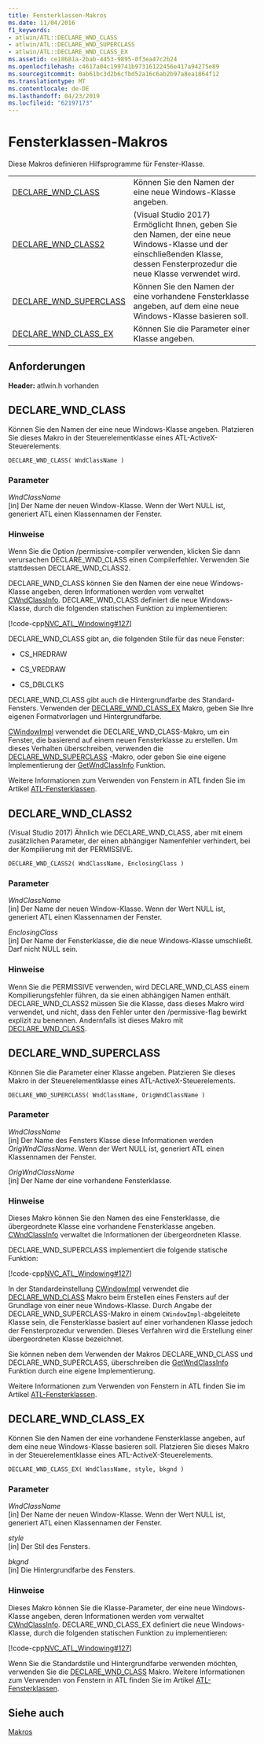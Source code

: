 ```yaml
---
title: Fensterklassen-Makros
ms.date: 11/04/2016
f1_keywords:
- atlwin/ATL::DECLARE_WND_CLASS
- atlwin/ATL::DECLARE_WND_SUPERCLASS
- atlwin/ATL::DECLARE_WND_CLASS_EX
ms.assetid: ce18681a-2bab-4453-9895-0f3ea47c2b24
ms.openlocfilehash: c4617a04c199741b97316122456e417a94275e89
ms.sourcegitcommit: 0ab61bc3d2b6cfbd52a16c6ab2b97a8ea1864f12
ms.translationtype: MT
ms.contentlocale: de-DE
ms.lasthandoff: 04/23/2019
ms.locfileid: "62197173"
---
```

# <a name="window-class-macros"></a>Fensterklassen-Makros

Diese Makros definieren Hilfsprogramme für Fenster-Klasse.

|||
|-|-|
|[DECLARE_WND_CLASS](#declare_wnd_class)|Können Sie den Namen der eine neue Windows-Klasse angeben.|
|[DECLARE_WND_CLASS2](#declare_wnd_class2)|(Visual Studio 2017) Ermöglicht Ihnen, geben Sie den Namen, der eine neue Windows-Klasse und der einschließenden Klasse, dessen Fensterprozedur die neue Klasse verwendet wird.|
|[DECLARE_WND_SUPERCLASS](#declare_wnd_superclass)|Können Sie den Namen der eine vorhandene Fensterklasse angeben, auf dem eine neue Windows-Klasse basieren soll.|
|[DECLARE_WND_CLASS_EX](#declare_wnd_class_ex)|Können Sie die Parameter einer Klasse angeben.|

## <a name="requirements"></a>Anforderungen

**Header:** atlwin.h vorhanden

##  <a name="declare_wnd_class"></a>  DECLARE_WND_CLASS

Können Sie den Namen der eine neue Windows-Klasse angeben. Platzieren Sie dieses Makro in der Steuerelementklasse eines ATL-ActiveX-Steuerelements.

```
DECLARE_WND_CLASS( WndClassName )
```

### <a name="parameters"></a>Parameter

*WndClassName*<br/>
[in] Der Name der neuen Window-Klasse. Wenn der Wert NULL ist, generiert ATL einen Klassennamen der Fenster.

### <a name="remarks"></a>Hinweise

Wenn Sie die Option /permissive-compiler verwenden, klicken Sie dann verursachen DECLARE_WND_CLASS einen Compilerfehler. Verwenden Sie stattdessen DECLARE_WND_CLASS2.

DECLARE_WND_CLASS können Sie den Namen der eine neue Windows-Klasse angeben, deren Informationen werden vom verwaltet [CWndClassInfo](cwndclassinfo-class.md). DECLARE_WND_CLASS definiert die neue Windows-Klasse, durch die folgenden statischen Funktion zu implementieren:

[!code-cpp[NVC_ATL_Windowing#127](../../atl/codesnippet/cpp/window-class-macros_1.cpp)]

DECLARE_WND_CLASS gibt an, die folgenden Stile für das neue Fenster:

- CS_HREDRAW

- CS_VREDRAW

- CS_DBLCLKS

DECLARE_WND_CLASS gibt auch die Hintergrundfarbe des Standard-Fensters. Verwenden der [DECLARE_WND_CLASS_EX](#declare_wnd_class_ex) Makro, geben Sie Ihre eigenen Formatvorlagen und Hintergrundfarbe.

[CWindowImpl](cwindowimpl-class.md) verwendet die DECLARE_WND_CLASS-Makro, um ein Fenster, die basierend auf einem neuen Fensterklasse zu erstellen. Um dieses Verhalten überschreiben, verwenden die [DECLARE_WND_SUPERCLASS](#declare_wnd_superclass) -Makro, oder geben Sie eine eigene Implementierung der [GetWndClassInfo](cwindowimpl-class.md#getwndclassinfo) Funktion.

Weitere Informationen zum Verwenden von Fenstern in ATL finden Sie im Artikel [ATL-Fensterklassen](../../atl/atl-window-classes.md).

##  <a name="declare_wnd_class2"></a>  DECLARE_WND_CLASS2

(Visual Studio 2017) Ähnlich wie DECLARE_WND_CLASS, aber mit einem zusätzlichen Parameter, der einen abhängiger Namenfehler verhindert, bei der Kompilierung mit der PERMISSIVE.

```
DECLARE_WND_CLASS2( WndClassName, EnclosingClass )
```

### <a name="parameters"></a>Parameter

*WndClassName*<br/>
[in] Der Name der neuen Window-Klasse. Wenn der Wert NULL ist, generiert ATL einen Klassennamen der Fenster.

*EnclosingClass*<br/>
[in] Der Name der Fensterklasse, die die neue Windows-Klasse umschließt. Darf nicht NULL sein.

### <a name="remarks"></a>Hinweise

Wenn Sie die PERMISSIVE verwenden, wird DECLARE_WND_CLASS einem Kompilierungsfehler führen, da sie einen abhängigen Namen enthält. DECLARE_WND_CLASS2 müssen Sie die Klasse, dass dieses Makro wird verwendet, und nicht, dass den Fehler unter den /permissive-flag bewirkt explizit zu benennen.
Andernfalls ist dieses Makro mit [DECLARE_WND_CLASS](#declare_wnd_class).

##  <a name="declare_wnd_superclass"></a>  DECLARE_WND_SUPERCLASS

Können Sie die Parameter einer Klasse angeben. Platzieren Sie dieses Makro in der Steuerelementklasse eines ATL-ActiveX-Steuerelements.

```
DECLARE_WND_SUPERCLASS( WndClassName, OrigWndClassName )
```

### <a name="parameters"></a>Parameter

*WndClassName*<br/>
[in] Der Name des Fensters Klasse diese Informationen werden *OrigWndClassName*. Wenn der Wert NULL ist, generiert ATL einen Klassennamen der Fenster.

*OrigWndClassName*<br/>
[in] Der Name der eine vorhandene Fensterklasse.

### <a name="remarks"></a>Hinweise

Dieses Makro können Sie den Namen des eine Fensterklasse, die übergeordnete Klasse eine vorhandene Fensterklasse angeben. [CWndClassInfo](cwndclassinfo-class.md) verwaltet die Informationen der übergeordneten Klasse.

DECLARE_WND_SUPERCLASS implementiert die folgende statische Funktion:

[!code-cpp[NVC_ATL_Windowing#127](../../atl/codesnippet/cpp/window-class-macros_1.cpp)]

In der Standardeinstellung [CWindowImpl](cwindowimpl-class.md) verwendet die [DECLARE_WND_CLASS](#declare_wnd_class) Makro beim Erstellen eines Fensters auf der Grundlage von einer neue Windows-Klasse. Durch Angabe der DECLARE_WND_SUPERCLASS-Makro in einem `CWindowImpl`-abgeleitete Klasse sein, die Fensterklasse basiert auf einer vorhandenen Klasse jedoch der Fensterprozedur verwenden. Dieses Verfahren wird die Erstellung einer übergeordneten Klasse bezeichnet.

Sie können neben dem Verwenden der Makros DECLARE_WND_CLASS und DECLARE_WND_SUPERCLASS, überschreiben die [GetWndClassInfo](cwindowimpl-class.md#getwndclassinfo) Funktion durch eine eigene Implementierung.

Weitere Informationen zum Verwenden von Fenstern in ATL finden Sie im Artikel [ATL-Fensterklassen](../../atl/atl-window-classes.md).

##  <a name="declare_wnd_class_ex"></a>  DECLARE_WND_CLASS_EX

Können Sie den Namen der eine vorhandene Fensterklasse angeben, auf dem eine neue Windows-Klasse basieren soll. Platzieren Sie dieses Makro in der Steuerelementklasse eines ATL-ActiveX-Steuerelements.

```
DECLARE_WND_CLASS_EX( WndClassName, style, bkgnd )
```

### <a name="parameters"></a>Parameter

*WndClassName*<br/>
[in] Der Name der neuen Window-Klasse. Wenn der Wert NULL ist, generiert ATL einen Klassennamen der Fenster.

*style*<br/>
[in] Der Stil des Fensters.

*bkgnd*<br/>
[in] Die Hintergrundfarbe des Fensters.

### <a name="remarks"></a>Hinweise

Dieses Makro können Sie die Klasse-Parameter, der eine neue Windows-Klasse angeben, deren Informationen werden vom verwaltet [CWndClassInfo](cwndclassinfo-class.md). DECLARE_WND_CLASS_EX definiert die neue Windows-Klasse, durch die folgenden statischen Funktion zu implementieren:

[!code-cpp[NVC_ATL_Windowing#127](../../atl/codesnippet/cpp/window-class-macros_1.cpp)]

Wenn Sie die Standardstile und Hintergrundfarbe verwenden möchten, verwenden Sie die [DECLARE_WND_CLASS](#declare_wnd_class) Makro. Weitere Informationen zum Verwenden von Fenstern in ATL finden Sie im Artikel [ATL-Fensterklassen](../../atl/atl-window-classes.md).

## <a name="see-also"></a>Siehe auch

[Makros](atl-macros.md)
